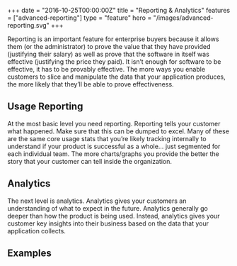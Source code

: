 +++
date = "2016-10-25T00:00:00Z"
title = "Reporting & Analytics"
features = ["advanced-reporting"]
type = "feature"
hero = "/images/advanced-reporting.svg"
+++

Reporting is an important feature for enterprise buyers because it allows them (or the administrator) to prove the value that they have provided (justifying their salary) as well as prove that the software in itself was effective (justifying the price they paid). It isn’t enough for software to be effective, it has to be provably effective. The more ways you enable customers to slice and manipulate the data that your application produces, the more likely that they’ll be able to prove effectiveness.

## Usage Reporting
At the most basic level you need reporting. Reporting tells your customer what happened. Make sure that this can be dumped to excel. Many of these are the same core usage stats that you’re likely tracking internally to understand if your product is successful as a whole… just segmented for each individual team. The more charts/graphs you provide the better the story that your customer can tell inside the organization.

## Analytics
The next level is analytics. Analytics gives your customers an understanding of what to expect in the future. Analytics generally go deeper than how the product is being used. Instead, analytics gives your customer key insights into their business based on the data that your application collects.

## Examples
